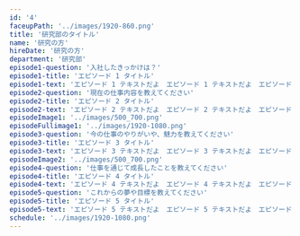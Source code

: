 ```yaml
---
id: '4'
faceupPath: '../images/1920-860.png'
title: '研究部のタイトル'
name: '研究の方'
hireDate: '研究の方'
department: '研究部'
episode1-question: '入社したきっかけは？'
episode1-title: 'エピソード 1 タイトル'
episode1-text: 'エピソード 1 テキストだよ　エピソード 1 テキストだよ　エピソード 1 テキストだよ　エピソード 1 テキストだよ　エピソード 1 テキストだよ　エピソード 1 テキストだよ　エピソード 1 テキストだよ　エピソード 1 テキストだよ　エピソード 1 テキストだよ　エピソード 1 テキストだよ　エピソード 1 テキストだよ　エピソード 1 テキストだよ　エピソード 1 テキストだよ　エピソード 1 テキストだよ　エピソード 1 テキストだよ　エピソード 1 テキストだよ　'
episode2-question: '現在の仕事内容を教えてください'
episode2-title: 'エピソード 2 タイトル'
episode2-text: 'エピソード 2 テキストだよ　エピソード 2 テキストだよ　エピソード 2 テキストだよ　エピソード 2 テキストだよ　エピソード 2 テキストだよ　エピソード 2 テキストだよ　エピソード 2 テキストだよ　エピソード 2 テキストだよ　エピソード 2 テキストだよ　エピソード 2 テキストだよ　エピソード 2 テキストだよ　エピソード 2 テキストだよ　'
episodeImage1: '../images/500_700.png'
episodeFullimage1: '../images/1920-1080.png'
episode3-question: '今の仕事のやりがいや、魅力を教えてください'
episode3-title: 'エピソード 3 タイトル'
episode3-text: 'エピソード 3 テキストだよ　エピソード 3 テキストだよ　エピソード 3 テキストだよ　エピソード 3 テキストだよ　エピソード 3 テキストだよ　エピソード 3 テキストだよ　エピソード 3 テキストだよ　エピソード 3 テキストだよ　エピソード 3 テキストだよ　エピソード 3 テキストだよ　エピソード 3 テキストだよ　エピソード 3 テキストだよ　エピソード 3 テキストだよ　'
episodeImage2: '../images/500_700.png'
episode4-question: '仕事を通じて成長したことを教えてください'
episode4-title: 'エピソード 4 タイトル'
episode4-text: 'エピソード 4 テキストだよ　エピソード 4 テキストだよ　エピソード 4 テキストだよ　エピソード 4 テキストだよ　エピソード 4 テキストだよ　エピソード 4 テキストだよ　エピソード 4 テキストだよ　エピソード 4 テキストだよ　エピソード 4 テキストだよ　エピソード 4 テキストだよ　エピソード 4 テキストだよ　エピソード 4 テキストだよ　エピソード 4 テキストだよ　'
episode5-question: 'これからの夢や目標を教えてください'
episode5-title: 'エピソード 5 タイトル'
episode5-text: 'エピソード 5 テキストだよ　エピソード 5 テキストだよ　エピソード 5 テキストだよ　エピソード 5 テキストだよ　エピソード 5 テキストだよ　エピソード 5 テキストだよ　エピソード 5 テキストだよ　エピソード 5 テキストだよ　エピソード 5 テキストだよ　エピソード 5 テキストだよ　エピソード 5 テキストだよ　エピソード 5 テキストだよ　エピソード 5 テキストだよ　'
schedule: '../images/1920-1080.png'
---
```

